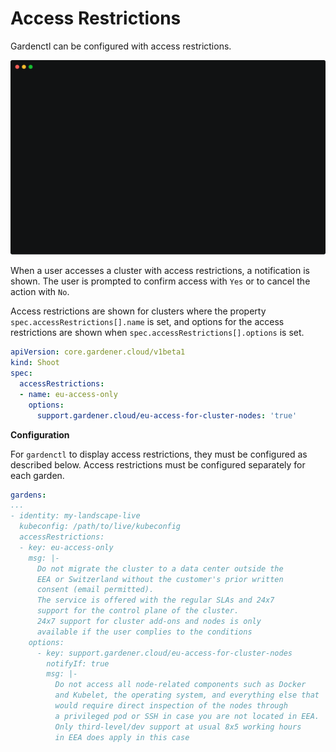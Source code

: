 # Access Restrictions

Gardenctl can be configured with access restrictions.

<img width="800" src="../images/access-restrictions.svg">

When a user accesses a cluster with access restrictions, a notification is shown. The user is prompted to
confirm access with `Yes` or to cancel the action with `No`.

Access restrictions are shown for clusters where the property `spec.accessRestrictions[].name` is set,
and options for the access restrictions are shown when `spec.accessRestrictions[].options` is set.

```yaml
apiVersion: core.gardener.cloud/v1beta1
kind: Shoot
spec:
  accessRestrictions:
  - name: eu-access-only
    options:
      support.gardener.cloud/eu-access-for-cluster-nodes: 'true'
```

**Configuration**

For `gardenctl` to display access restrictions, they must be configured as described below.
Access restrictions must be configured separately for each garden.


```yaml
gardens:
...
- identity: my-landscape-live
  kubeconfig: /path/to/live/kubeconfig
  accessRestrictions:
  - key: eu-access-only
    msg: |-
      Do not migrate the cluster to a data center outside the 
      EEA or Switzerland without the customer's prior written 
      consent (email permitted).
      The service is offered with the regular SLAs and 24x7 
      support for the control plane of the cluster. 
      24x7 support for cluster add-ons and nodes is only 
      available if the user complies to the conditions
    options:
      - key: support.gardener.cloud/eu-access-for-cluster-nodes
        notifyIf: true
        msg: |-
          Do not access all node-related components such as Docker 
          and Kubelet, the operating system, and everything else that 
          would require direct inspection of the nodes through 
          a privileged pod or SSH in case you are not located in EEA. 
          Only third-level/dev support at usual 8x5 working hours 
          in EEA does apply in this case
```
